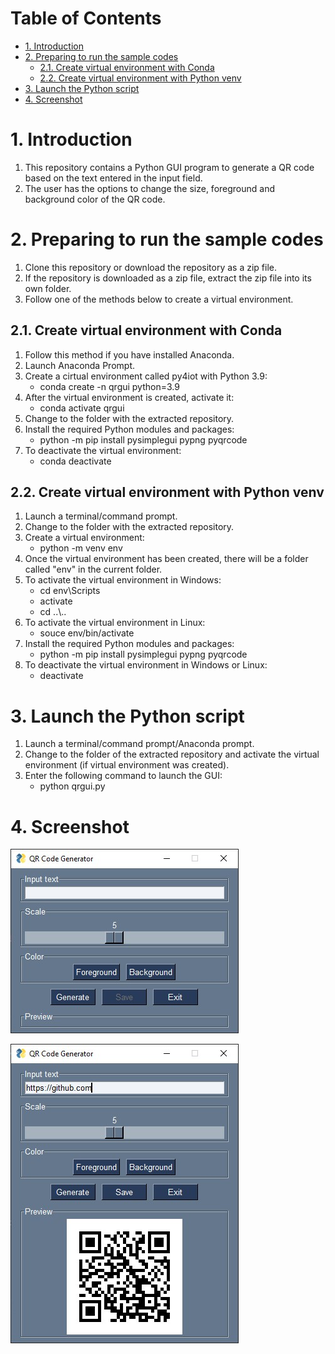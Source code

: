 # Table of Contents <!-- omit in toc -->
- [1. Introduction](#1-introduction)
- [2. Preparing to run the sample codes](#2-preparing-to-run-the-sample-codes)
  - [2.1. Create virtual environment with Conda](#21-create-virtual-environment-with-conda)
  - [2.2. Create virtual environment with Python venv](#22-create-virtual-environment-with-python-venv)
- [3. Launch the Python script](#3-launch-the-python-script)
- [4. Screenshot](#4-screenshot)

# 1. Introduction
1. This repository contains a Python GUI program to generate a QR code based on the text entered in the input field. 
2. The user has the options to change the size, foreground and background color of the QR code.

# 2. Preparing to run the sample codes
1. Clone this repository or download the repository as a zip file.
2. If the repository is downloaded as a zip file, extract the zip file into its own folder.
3. Follow one of the methods below to create a virtual environment.

## 2.1. Create virtual environment with Conda
1. Follow this method if you have installed Anaconda.
2. Launch Anaconda Prompt.
3. Create a cirtual environment called py4iot with Python 3.9:
   - conda create -n qrgui python=3.9
4. After the virtual environment is created, activate it:
   - conda activate qrgui
5. Change to the folder with the extracted repository.
6. Install the required Python modules and packages:
   - python -m pip install pysimplegui pypng pyqrcode
7. To deactivate the virtual environment:
   - conda deactivate

## 2.2. Create virtual environment with Python venv
1. Launch a terminal/command prompt.
2. Change to the folder with the extracted repository.
3. Create a virtual environment:
    - python -m venv env
4. Once the virtual environment has been created, there will be a folder called "env" in the current folder.
5. To activate the virtual environment in Windows:
   - cd env\Scripts
   - activate
   - cd ..\\..
6. To activate the virtual environment in Linux:
   - souce env/bin/activate
7. Install the required Python modules and packages:
   - python -m pip install pysimplegui pypng pyqrcode
8. To deactivate the virtual environment in Windows or Linux:
   - deactivate
  
# 3. Launch the Python script
1. Launch a terminal/command prompt/Anaconda prompt.
2. Change to the folder of the extracted repository and activate the virtual environment (if virtual environment was created).
3. Enter the following command to launch the GUI:
   - python qrgui.py

# 4. Screenshot
![screenshot 1](images/screenshot1.jpg)

![screenshot 2](images/screenshot2.jpg)
